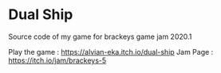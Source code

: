 # Dual Ship
Source code of my game for brackeys game jam 2020.1

Play the game : https://alvian-eka.itch.io/dual-ship
Jam Page : https://itch.io/jam/brackeys-5
